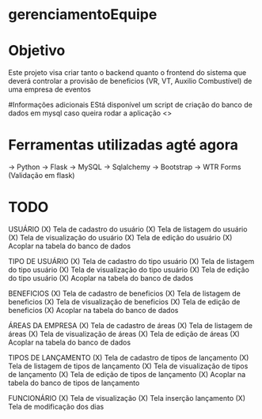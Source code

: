 # gerenciamentoEquipe

# Objetivo
 Este projeto visa criar tanto o backend quanto o frontend do sistema
 que deverá controlar a provisão de beneficios (VR, VT, Auxilio Combustível) de uma empresa de eventos

 #Informações adicionais
 EStá disponível um script de criação do banco de dados em mysql caso queira rodar a aplicação <<DATABASE>>

 # Ferramentas utilizadas agté agora
 -> Python
 -> Flask
 -> MySQL
 -> Sqlalchemy 
 -> Bootstrap
 -> WTR Forms (Validação em flask)

 # TODO
 USUÁRIO
(X) Tela de cadastro do usuário
(X) Tela de listagem do usuário
(X) Tela de visualização do usuário
(X) Tela de edição do usuário
(X) Acoplar na tabela do banco de dados

 TIPO DE USUÁRIO
(X) Tela de cadastro do tipo usuário
(X) Tela de listagem do tipo usuário
(X) Tela de visualização do tipo usuário
(X) Tela de edição do tipo usuário
(X) Acoplar na tabela do banco de dados

 BENEFICIOS
(X) Tela de cadastro de beneficios
(X) Tela de listagem de beneficios
(X) Tela de visualização de beneficios
(X) Tela de edição de beneficios
(X) Acoplar na tabela do banco de dados

 ÁREAS DA EMPRESA
(X) Tela de cadastro de áreas
(X) Tela de listagem de áreas
(X) Tela de visualização de áreas
(X) Tela de edição de áreas
(X) Acoplar na tabela do banco de dados

 TIPOS DE LANÇAMENTO 
(X) Tela de cadastro de tipos de lançamento
(X) Tela de listagem de tipos de lançamento
(X) Tela de visualização de tipos de lançamento
(X) Tela de edição de tipos de lançamento
(X) Acoplar na tabela do banco de tipos de lançamento

 FUNCIONÁRIO
(X) Tela de visualização
(X) Tela inserção lançamento
(X) Tela de modificação dos dias

